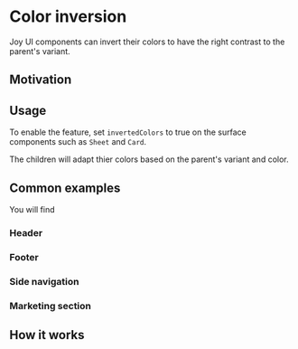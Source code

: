 # Color inversion

<p class="description">Joy UI components can invert their colors to have the right contrast to the parent's variant.</p>

## Motivation

## Usage

To enable the feature, set `invertedColors` to true on the surface components such as `Sheet` and `Card`.

The children will adapt thier colors based on the parent's variant and color.

<!-- demo that can changed between variants, colors -->

## Common examples

You will find

### Header

### Footer

### Side navigation

### Marketing section

## How it works
